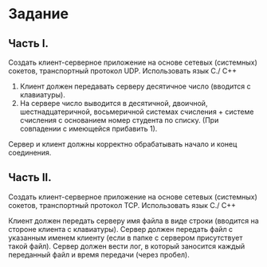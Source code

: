 # Задание

## Часть I.
Создать клиент-серверное приложение на основе сетевых (системных) сокетов, транспортный протокол UDP. Использовать язык С./ C++

1. Клиент должен передавать серверу десятичное число (вводится с клавиатуры).
2. На сервере число выводится в десятичной, двоичной, шестнадцатеричной, восьмеричной системах счисления + системе счисления с основанием номер студента по списку. (При совпадении с имеющейся прибавить 1).

Сервер и клиент должны корректно обрабатывать начало и конец соединения.

## Часть II.
Создать клиент-серверное приложение на основе сетевых (системных) сокетов, транспортный протокол TCP. Использовать язык С./ C++

Клиент должен передать серверу имя файла в виде строки (вводится на стороне клиента с клавиатуры). Сервер должен передать файл с указанным именем клиенту (если в папке с сервером присутствует такой файл). Сервер должен вести лог, в который заносится каждый переданный файл и время передачи (через пробел).
